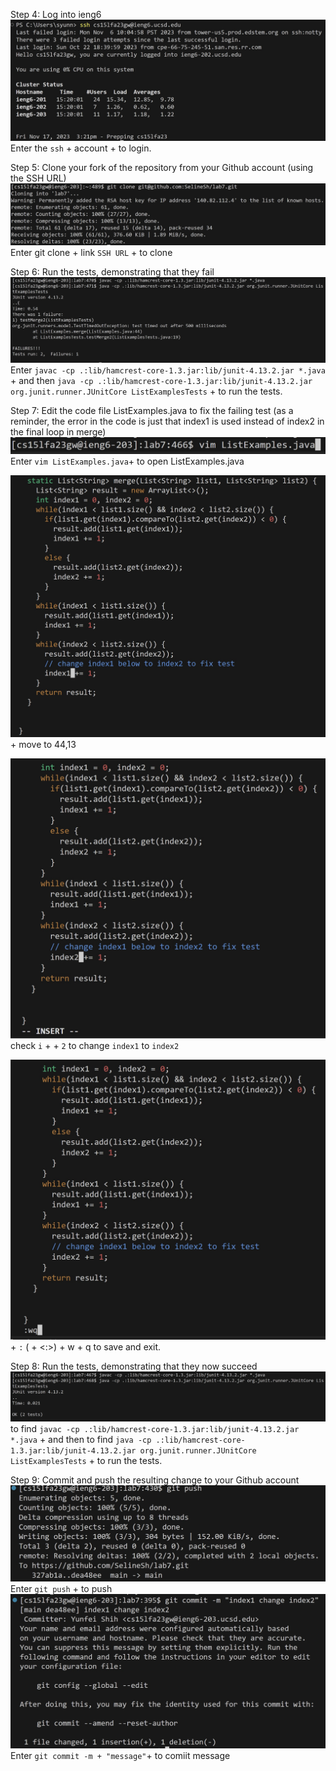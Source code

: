 
Step 4: Log into ieng6
![Image](4-1.jpg)
Enter the ```ssh``` + account + <enter> to login.

Step 5: Clone your fork of the repository from your Github account (using the SSH URL)
![Image](4-2.jpg)
Enter git clone + link  ```SSH URL``` + <enter> to clone

Step 6: Run the tests, demonstrating that they fail
![Image](4-3.jpg)
Enter ```javac -cp .:lib/hamcrest-core-1.3.jar:lib/junit-4.13.2.jar *.java``` + <enter> and then ```java -cp .:lib/hamcrest-core-1.3.jar:lib/junit-4.13.2.jar org.junit.runner.JUnitCore ListExamplesTests``` + <enter> to run the tests.



Step 7: Edit the code file ListExamples.java to fix the failing test (as a reminder, the error in the code is just that index1 is used instead of index2 in the final loop in merge)
![Image](4-4.jpg)
Enter ```vim ListExamples.java```+<enter> to open ListExamples.java

![Image](4-12.jpg)
<up><up><up><up><up><up><up>+<left><left><left><left><left><left><left> move to 44,13

![Image](4-6.jpg)
check ```i``` + <backspace> + ```2``` to change ```index1``` to ```index2``` 

![Image](4-7.jpg)
<esc> + ```:``` (<shift> + <:>) + w + q to save and exit.


Step 8: Run the tests, demonstrating that they now succeed
![Image](4-8.jpg)
<up><up> to find ```javac -cp .:lib/hamcrest-core-1.3.jar:lib/junit-4.13.2.jar *.java``` + <enter> and then  <up><up> to find ```java -cp .:lib/hamcrest-core-1.3.jar:lib/junit-4.13.2.jar org.junit.runner.JUnitCore ListExamplesTests``` + <enter> to run the tests.

Step 9: Commit and push the resulting change to your Github account
![Image](4-9.jpg)
Enter ```git push``` +<enter> to push
![Image](4-11.jpg)
Enter ```git commit -m + "message"```+<enter> to comiit message
